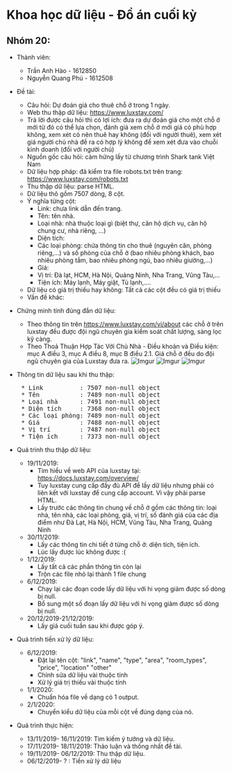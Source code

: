 # Khoa học dữ liệu - Đồ án cuối kỳ
## Nhóm 20:
* Thành viên:  
    * Trần Anh Hào      - 1612850
    * Nguyễn Quang Phú  - 1612508
* Đề tài: 
    * Câu hỏi: Dự đoán giá cho thuê chỗ ở trong 1 ngày.
    * Web thu thập dữ liệu: https://www.luxstay.com/
    * Trả lời được câu hỏi thì có lợi ích: đưa ra dự đoán giá cho một chỗ ở mới từ đó có thể lựa chọn, đánh giá xem chỗ ở mới giá có phù hợp không, xem xét có nên thuê hay không (đối với người thuê), xem xét giá người chủ nhà đề ra có hợp lý không để xem xét đưa vào chuỗi kinh doanh (đối với người chủ)
    * Nguồn gốc câu hỏi: cảm hứng lấy từ chương trình Shark tank Việt Nam
    * Dữ liệu hợp pháp: đã kiểm tra file robots.txt trên trang: https://www.luxstay.com/robots.txt
    * Thu thập dữ liệu: parse HTML.
    * Dữ liệu thô gồm 7507 dòng, 8 cột.
    * Ý nghĩa từng cột: 
        * Link: chưa link dẫn đến trang.
        * Tên: tên nhà.
        * Loại nhà: nhà thuộc loại gì (biệt thự, căn hộ dịch vụ, căn hộ chung cư, nhà riêng, ...)
        * Diện tích:
        * Các loại phòng: chứa thông tin cho thuê (nguyên căn, phòng riêng,...) và số phòng của chỗ ở (bao nhiêu phòng khách, bao nhiêu phòng tắm, bao nhiêu phòng ngủ, bao nhiêu giường,...)
        * Giá: 
        * Vị trí: Đà lạt, HCM, Hà Nội, Quảng Ninh, Nha Trang, Vũng Tàu,...
        * Tiện ích: Máy lạnh, Máy giặt, Tủ lạnh,....
    * Dữ liệu có giá trị thiếu hay không: Tất cả các cột đều có giá trị thiếu
    * Vấn đề khác: 

* Chứng minh tính đúng đắn dữ liệu:
    * Theo thông tin trên https://www.luxstay.com/vi/about các chỗ ở trên luxstay đều được đội ngũ chuyên gia kiểm soát chất lượng, sàng lọc kỹ càng.
    * Theo Thoả Thuận Hợp Tác Với Chủ Nhà - Điều khoản và Điều kiện: mục A điều 3, mục A điều 8, mục B điều 2.1. Giá chỗ ở đều do đội ngũ chuyên gia của Luxstay đưa ra.
    ![Imgur](https://i.imgur.com/om0Q7hP.png)
    ![Imgur](https://i.imgur.com/Uy1hQ2c.png)
    ![Imgur](https://i.imgur.com/xM0R25u.png)

*   Thông tin dữ liệu sau khi thu thập:
<pre>
    * Link          : 7507 non-null object  
    * Tên           : 7489 non-null object
    * Loại nhà      : 7491 non-null object
    * Diện tích     : 7368 non-null object
    * Các loại phòng: 7489 non-null object
    * Giá           : 7488 non-null object
    * Vị trí        : 7487 non-null object
    * Tiện ích      : 7373 non-null object
</pre>
* Quá trình thu thập dữ liệu:
    * 19/11/2019:
        * Tìm hiểu về web API của luxstay tại: https://docs.luxstay.com/overview/
        * Tuy luxstay cung cấp đầy đủ API để lấy dữ liệu nhưng phải có liên kết với luxstay để cung cấp account. Vì vậy phải parse HTML.
        * Lấy trước các thông tin chung về chỗ ở gồm các thông tin: loại nhà, tên nhà, các loại phòng, giá, vị trí, số đánh giá của các địa điểm như Đà Lạt, Hà Nội, HCM, Vũng Tàu, Nha Trang, Quảng Ninh
    * 30/11/2019:
        * Lấy các thông tin chi tiết ở từng chỗ ở: diện tích, tiện ích.
        * Lúc lấy được lúc không được :(
    * 1/12/2019:
        * Lấy tất cả các phần thông tin còn lại
        * Trộn các file nhỏ lại thành 1 file chung
    * 6/12/2019:
        * Chạy lại các đoạn code lấy dữ liệu với hi vọng giảm được số dòng bị null.
        * Bổ sung một số đoạn lấy dữ liệu với hi vọng giảm được số dòng bị null.
    * 20/12/2019-21/12/2019:
        * Lấy giá cuối tuần sau khi được góp ý.
* Quá trình tiền xử lý dữ liệu:
    * 6/12/2019:
        * Đặt lại tên cột: "link", "name", "type", "area", "room_types", "price", "location" "other"
        * Chỉnh sửa dữ liệu vài thuộc tính
        * Xử lý giá trị thiếu vài thuộc tính
    * 1/1/2020:
        * Chuẩn hóa file về dạng có 1 output.
    * 2/1/2020:
        * Chuyển kiểu dữ liệu của mỗi cột về đúng dạng của nó.

* Quá trình thực hiện:
    * 13/11/2019- 16/11/2019: Tìm kiếm ý tưởng và dữ liệu.
    * 17/11/2019- 18/11/2019: Thảo luận và thống nhất đề tài.
    * 19/11/2019- 06/12/2019: Thu thập dữ liệu.
    * 06/12/2019- ?         : Tiền xử lý dữ liệu
